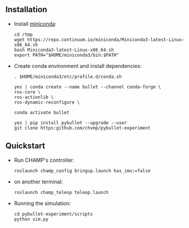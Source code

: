 ## Installation

- Install [miniconda](https://docs.conda.io/en/latest/miniconda.html):
    ```
    cd /tmp
    wget https://repo.continuum.io/miniconda/Miniconda3-latest-Linux-x86_64.sh
    bash Miniconda3-latest-Linux-x86_64.sh  
    export PATH="$HOME/miniconda3/bin:$PATH"
    ```

- Create conda environment and install dependencies:

    ```
    . $HOME/miniconda3/etc/profile.d/conda.sh

    yes | conda create --name bullet --channel conda-forge \
    ros-core \
    ros-actionlib \
    ros-dynamic-reconfigure \
    
    conda activate bullet

    yes | pip install pybullet --upgrade --user
    git clone https:github.com/chvmp/pybullet-experiment

    ```


## Quickstart

- Run CHAMP's controller:

    ```
    roslaunch champ_config bringup.launch has_imu:=false
    ```

- on another terminal:

    ```
    roslaunch champ_teleop teleop.launch
    ```

- Running the simulation:

    ```
    cd pybullet-experiment/scripts
    python sim.py
    ```